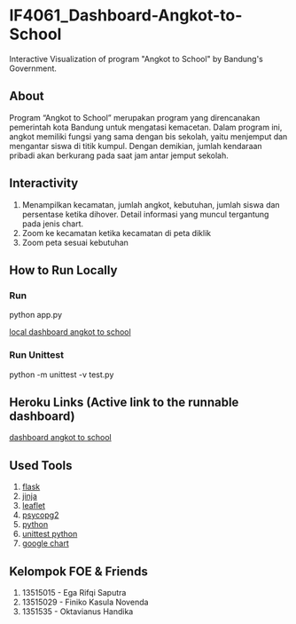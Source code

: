 # IF4061_Dashboard-Angkot-to-School

Interactive Visualization of program "Angkot to School" by Bandung's Government.

## About

Program “Angkot to School” merupakan program yang direncanakan pemerintah kota Bandung untuk mengatasi kemacetan. Dalam program ini, angkot memiliki fungsi yang sama dengan bis sekolah, yaitu menjemput dan mengantar siswa di titik kumpul. Dengan demikian, jumlah kendaraan pribadi akan berkurang pada saat jam antar jemput sekolah.

## Interactivity

1. Menampilkan kecamatan, jumlah angkot, kebutuhan, jumlah siswa dan persentase ketika dihover. Detail informasi yang muncul tergantung pada jenis chart.
2. Zoom ke kecamatan ketika kecamatan di peta diklik
3. Zoom peta sesuai kebutuhan

## How to Run Locally

### Run

python app.py

[local dashboard angkot to school](http://127.0.0.1:5000/)

### Run Unittest

python -m unittest -v test.py

## Heroku Links (Active link to the runnable dashboard)

[dashboard angkot to school](http://dashboard-angkot-to-school.herokuapp.com/)

## Used Tools

1. [flask](http://flask.pocoo.org/docs/1.0/)
2. [jinja](http://jinja.pocoo.org/docs/2.10/templates/)
3. [leaflet](https://leafletjs.com/examples/geojson/)
4. [psycopg2](http://initd.org/psycopg/docs/)
5. [python](https://docs.python.org/3/)
6. [unittest python](https://docs.python.org/3/library/unittest.html)
7. [google chart](https://developers.google.com/chart/)

## Kelompok FOE & Friends

1. 13515015 - Ega Rifqi Saputra
2. 13515029 - Finiko Kasula Novenda
3. 1351535 - Oktavianus Handika
